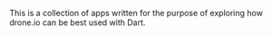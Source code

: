 This is a collection of apps written for the purpose of exploring how drone.io
can be best used with Dart.
